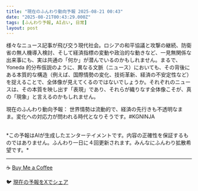 ```yaml
---
title: "現在のふんわり動向予報 2025-08-21 00:43"
date: "2025-08-21T00:43:29.000Z"
tags: [ふんわり予報, AI占い, 日常]
layout: post
---
```


様々なニュース記事が飛び交う現代社会。ロシアの和平協議と攻撃の継続、防衛省の無人機導入検討、そして経済指標の変動や政治的な動きなど、一見無関係な出来事にも、実は共通の「何か」が潜んでいるのかもしれません。まるで、Yoneda 的分布仮説のように、異なる文脈（ニュース）においても、その背後にある本質的な構造（例えば、国際情勢の変化、技術革新、経済の不安定性など）を捉えることで、全体像が見えてくるのではないでしょうか。それぞれのニュースは、その本質を映し出す「表現」であり、それらが織りなす全体像こそが、真の「現象」と言えるのかもしれません。


現在のふんわり動向予報：
世界情勢は流動的で、経済の先行きも不透明なまま。変化への対応力が問われる時代となりそうです。#KGNINJA

<br>
*この予報はAIが生成したエンターテイメントです。内容の正確性を保証するものではありません。ふんわり一日に４回更新されます。みんなにふんわり拡散希望です。*

---
☕️ [Buy Me a Coffee](https://www.buymeacoffee.com/kgninja)

🐦 [現在の予報をXでシェア](https://twitter.com/intent/tweet?text=%E7%8F%BE%E5%9C%A8%E3%81%AE%E3%81%B5%E3%82%93%E3%82%8F%E3%82%8A%E4%BA%88%E5%A0%B1%3A%20%E3%80%8C%E6%A7%98%E3%80%85%E3%81%AA%E3%83%8B%E3%83%A5%E3%83%BC%E3%82%B9%E8%A8%98%E4%BA%8B%E3%81%8C%E9%A3%9B%E3%81%B3%E4%BA%A4%E3%81%86%E7%8F%BE%E4%BB%A3%E7%A4%BE%E4%BC%9A%E3%80%82%E3%80%8D%23KGNINJA%20%E7%B6%9A%E3%81%8D%E3%81%AF%E3%83%96%E3%83%AD%E3%82%B0%E3%81%A7%EF%BC%81%F0%9F%91%87&url=https%3A%2F%2Fkg-ninja.github.io%2FFunwariyoso%2F)
